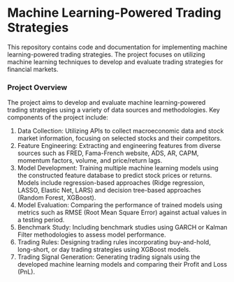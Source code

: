 # Machine Learning-Powered Trading Strategies

This repository contains code and documentation for implementing machine learning-powered trading strategies. The project focuses on utilizing machine learning techniques to develop and evaluate trading strategies for financial markets.

### Project Overview
The project aims to develop and evaluate machine learning-powered trading strategies using a variety of data sources and methodologies. Key components of the project include:

1. Data Collection: Utilizing APIs to collect macroeconomic data and stock market information, focusing on selected stocks and their competitors.
2. Feature Engineering: Extracting and engineering features from diverse sources such as FRED, Fama-French website, ADS, AR, CAPM, momentum factors, volume, and price/return lags.
3. Model Development: Training multiple machine learning models using the constructed feature database to predict stock prices or returns. Models include regression-based approaches (Ridge regression, LASSO, Elastic Net, LARS) and decision tree-based approaches (Random Forest, XGBoost).
4. Model Evaluation: Comparing the performance of trained models using metrics such as RMSE (Root Mean Square Error) against actual values in a testing period.
5. Benchmark Study: Including benchmark studies using GARCH or Kalman Filter methodologies to assess model performance.
6. Trading Rules: Designing trading rules incorporating buy-and-hold, long-short, or day trading strategies using XGBoost models.
7. Trading Signal Generation: Generating trading signals using the developed machine learning models and comparing their Profit and Loss (PnL).
